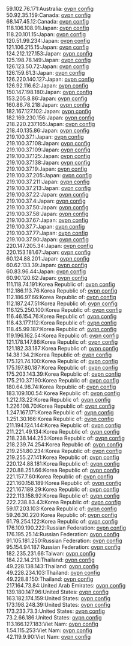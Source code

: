 59.102.76.171:Australia: [ovpn config](vpn/59_102_76_171.ovpn)  
50.92.35.159:Canada: [ovpn config](vpn/50_92_35_159.ovpn)  
68.147.45.12:Canada: [ovpn config](vpn/68_147_45_12.ovpn)  
118.106.108.91:Japan: [ovpn config](vpn/118_106_108_91.ovpn)  
118.20.101.15:Japan: [ovpn config](vpn/118_20_101_15.ovpn)  
120.51.99.234:Japan: [ovpn config](vpn/120_51_99_234.ovpn)  
121.106.215.15:Japan: [ovpn config](vpn/121_106_215_15.ovpn)  
124.212.127.153:Japan: [ovpn config](vpn/124_212_127_153.ovpn)  
125.198.78.149:Japan: [ovpn config](vpn/125_198_78_149.ovpn)  
126.123.50.72:Japan: [ovpn config](vpn/126_123_50_72.ovpn)  
126.159.61.3:Japan: [ovpn config](vpn/126_159_61_3.ovpn)  
126.220.140.127:Japan: [ovpn config](vpn/126_220_140_127.ovpn)  
126.92.116.62:Japan: [ovpn config](vpn/126_92_116_62.ovpn)  
150.147.198.180:Japan: [ovpn config](vpn/150_147_198_180.ovpn)  
153.205.8.86:Japan: [ovpn config](vpn/153_205_8_86.ovpn)  
160.86.78.218:Japan: [ovpn config](vpn/160_86_78_218.ovpn)  
182.167.127.102:Japan: [ovpn config](vpn/182_167_127_102.ovpn)  
182.169.230.156:Japan: [ovpn config](vpn/182_169_230_156.ovpn)  
218.220.237.165:Japan: [ovpn config](vpn/218_220_237_165.ovpn)  
218.40.135.86:Japan: [ovpn config](vpn/218_40_135_86.ovpn)  
219.100.37.1:Japan: [ovpn config](vpn/219_100_37_1.ovpn)  
219.100.37.108:Japan: [ovpn config](vpn/219_100_37_108.ovpn)  
219.100.37.109:Japan: [ovpn config](vpn/219_100_37_109.ovpn)  
219.100.37.125:Japan: [ovpn config](vpn/219_100_37_125.ovpn)  
219.100.37.138:Japan: [ovpn config](vpn/219_100_37_138.ovpn)  
219.100.37.19:Japan: [ovpn config](vpn/219_100_37_19.ovpn)  
219.100.37.205:Japan: [ovpn config](vpn/219_100_37_205.ovpn)  
219.100.37.211:Japan: [ovpn config](vpn/219_100_37_211.ovpn)  
219.100.37.213:Japan: [ovpn config](vpn/219_100_37_213.ovpn)  
219.100.37.22:Japan: [ovpn config](vpn/219_100_37_22.ovpn)  
219.100.37.4:Japan: [ovpn config](vpn/219_100_37_4.ovpn)  
219.100.37.50:Japan: [ovpn config](vpn/219_100_37_50.ovpn)  
219.100.37.58:Japan: [ovpn config](vpn/219_100_37_58.ovpn)  
219.100.37.67:Japan: [ovpn config](vpn/219_100_37_67.ovpn)  
219.100.37.7:Japan: [ovpn config](vpn/219_100_37_7.ovpn)  
219.100.37.77:Japan: [ovpn config](vpn/219_100_37_77.ovpn)  
219.100.37.90:Japan: [ovpn config](vpn/219_100_37_90.ovpn)  
220.147.205.34:Japan: [ovpn config](vpn/220_147_205_34.ovpn)  
220.153.181.67:Japan: [ovpn config](vpn/220_153_181_67.ovpn)  
60.124.88.201:Japan: [ovpn config](vpn/60_124_88_201.ovpn)  
60.62.133.39:Japan: [ovpn config](vpn/60_62_133_39.ovpn)  
60.83.96.44:Japan: [ovpn config](vpn/60_83_96_44.ovpn)  
60.90.120.62:Japan: [ovpn config](vpn/60_90_120_62.ovpn)  
111.118.74.191:Korea Republic of: [ovpn config](vpn/111_118_74_191.ovpn)  
112.186.113.76:Korea Republic of: [ovpn config](vpn/112_186_113_76.ovpn)  
112.186.97.66:Korea Republic of: [ovpn config](vpn/112_186_97_66.ovpn)  
112.187.247.51:Korea Republic of: [ovpn config](vpn/112_187_247_51.ovpn)  
116.125.250.100:Korea Republic of: [ovpn config](vpn/116_125_250_100.ovpn)  
116.46.154.76:Korea Republic of: [ovpn config](vpn/116_46_154_76.ovpn)  
118.43.177.112:Korea Republic of: [ovpn config](vpn/118_43_177_112.ovpn)  
118.45.99.187:Korea Republic of: [ovpn config](vpn/118_45_99_187.ovpn)  
119.196.162.54:Korea Republic of: [ovpn config](vpn/119_196_162_54.ovpn)  
121.178.147.86:Korea Republic of: [ovpn config](vpn/121_178_147_86.ovpn)  
121.182.33.187:Korea Republic of: [ovpn config](vpn/121_182_33_187.ovpn)  
14.38.134.2:Korea Republic of: [ovpn config](vpn/14_38_134_2.ovpn)  
175.121.74.100:Korea Republic of: [ovpn config](vpn/175_121_74_100.ovpn)  
175.197.80.187:Korea Republic of: [ovpn config](vpn/175_197_80_187.ovpn)  
175.203.143.39:Korea Republic of: [ovpn config](vpn/175_203_143_39.ovpn)  
175.210.37.190:Korea Republic of: [ovpn config](vpn/175_210_37_190.ovpn)  
180.64.98.74:Korea Republic of: [ovpn config](vpn/180_64_98_74.ovpn)  
183.109.100.54:Korea Republic of: [ovpn config](vpn/183_109_100_54.ovpn)  
1.212.13.22:Korea Republic of: [ovpn config](vpn/1_212_13_22.ovpn)  
1.226.108.70:Korea Republic of: [ovpn config](vpn/1_226_108_70.ovpn)  
1.247.167.171:Korea Republic of: [ovpn config](vpn/1_247_167_171.ovpn)  
1.251.30.166:Korea Republic of: [ovpn config](vpn/1_251_30_166.ovpn)  
211.194.124.144:Korea Republic of: [ovpn config](vpn/211_194_124_144.ovpn)  
211.221.49.134:Korea Republic of: [ovpn config](vpn/211_221_49_134.ovpn)  
218.238.144.253:Korea Republic of: [ovpn config](vpn/218_238_144_253.ovpn)  
218.239.74.254:Korea Republic of: [ovpn config](vpn/218_239_74_254.ovpn)  
219.251.80.234:Korea Republic of: [ovpn config](vpn/219_251_80_234.ovpn)  
219.255.27.141:Korea Republic of: [ovpn config](vpn/219_255_27_141.ovpn)  
220.124.88.181:Korea Republic of: [ovpn config](vpn/220_124_88_181.ovpn)  
220.88.251.66:Korea Republic of: [ovpn config](vpn/220_88_251_66.ovpn)  
221.157.7.60:Korea Republic of: [ovpn config](vpn/221_157_7_60.ovpn)  
221.160.158.189:Korea Republic of: [ovpn config](vpn/221_160_158_189.ovpn)  
221.167.189.29:Korea Republic of: [ovpn config](vpn/221_167_189_29.ovpn)  
222.113.158.92:Korea Republic of: [ovpn config](vpn/222_113_158_92.ovpn)  
222.238.83.43:Korea Republic of: [ovpn config](vpn/222_238_83_43.ovpn)  
59.17.203.103:Korea Republic of: [ovpn config](vpn/59_17_203_103.ovpn)  
59.26.30.220:Korea Republic of: [ovpn config](vpn/59_26_30_220.ovpn)  
61.79.254.122:Korea Republic of: [ovpn config](vpn/61_79_254_122.ovpn)  
176.109.190.222:Russian Federation: [ovpn config](vpn/176_109_190_222.ovpn)  
176.195.25.14:Russian Federation: [ovpn config](vpn/176_195_25_14.ovpn)  
91.105.181.250:Russian Federation: [ovpn config](vpn/91_105_181_250.ovpn)  
95.154.94.187:Russian Federation: [ovpn config](vpn/95_154_94_187.ovpn)  
182.235.231.66:Taiwan: [ovpn config](vpn/182_235_231_66.ovpn)  
184.22.14.213:Thailand: [ovpn config](vpn/184_22_14_213.ovpn)  
49.228.138.143:Thailand: [ovpn config](vpn/49_228_138_143.ovpn)  
49.228.234.103:Thailand: [ovpn config](vpn/49_228_234_103.ovpn)  
49.228.8.150:Thailand: [ovpn config](vpn/49_228_8_150.ovpn)  
217.164.73.84:United Arab Emirates: [ovpn config](vpn/217_164_73_84.ovpn)  
139.180.147.96:United States: [ovpn config](vpn/139_180_147_96.ovpn)  
163.182.174.159:United States: [ovpn config](vpn/163_182_174_159.ovpn)  
173.198.248.39:United States: [ovpn config](vpn/173_198_248_39.ovpn)  
173.233.73.3:United States: [ovpn config](vpn/173_233_73_3.ovpn)  
73.2.66.186:United States: [ovpn config](vpn/73_2_66_186.ovpn)  
113.166.127.183:Viet Nam: [ovpn config](vpn/113_166_127_183.ovpn)  
1.54.115.253:Viet Nam: [ovpn config](vpn/1_54_115_253.ovpn)  
42.119.9.90:Viet Nam: [ovpn config](vpn/42_119_9_90.ovpn)  
